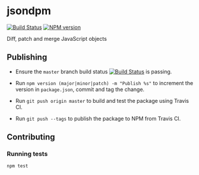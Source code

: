 jsondpm
=======

[![Build Status](https://travis-ci.org/acraven/jsondpm.svg?branch=master)](https://travis-ci.org/acraven/jsondpm)
[![NPM version](https://badge.fury.io/js/jsondpm.svg)](https://www.npmjs.com/package/jsondpm)

Diff, patch and merge JavaScript objects

## Publishing

* Ensure the `master` branch build status [![Build Status](https://travis-ci.org/acraven/jsondpm.svg?branch=master)](https://travis-ci.org/acraven/jsondpm) is passing.

* Run `npm version (major|minor|patch) -m "Publish %s"` to increment the version in `package.json`, commit and tag the change.

* Run `git push origin master` to build and test the package using Travis CI.

* Run `git push --tags` to publish the package to NPM from Travis CI.

## Contributing

### Running tests

`npm test`
